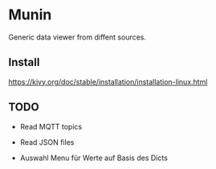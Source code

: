 # Munin
Generic data viewer from diffent sources.

## Install

https://kivy.org/doc/stable/installation/installation-linux.html



## TODO

* Read MQTT topics
* Read JSON files

* Auswahl Menu für Werte auf Basis des Dicts
